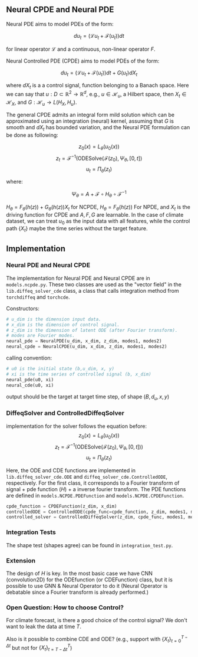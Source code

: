 ## Neural CPDE and Neural PDE

Neural PDE aims to model PDEs of the form: 

$$
du_t = (\mathcal{L}u_t + \mathcal{F}(u_t)) dt 
$$

for linear operator $\mathcal{L}$ and a continuous, non-linear operator $F$. 

Neural Controlled PDE (CPDE) aims to model PDEs of the form:

$$
du_t = (\mathcal{L}u_t + \mathcal{F}(u_t)) dt + G(u_t) dX_t 
$$

where $dX_t$ is a a control signal, function belonging to a Banach space. Here we can say that $u: D \subset \mathbb{R}^2 \rightarrow \mathbb{R}^d$, e.g., $u \in \mathcal{H}_u$, a Hilbert space, then $X_t \in \mathcal{H}_X$, and $G: \mathcal{H}_u \rightarrow L(H_X, H_u)$.

The general CPDE admits an integral form mild solution which can be approximated using an integration (neural) kernel, assuming that $G$ is smooth and $dX_t$ has bounded variation, and the Neural PDE formulation can be done as following: 

$$z_0(x) = L_\theta (u_0(x))$$
$$z_t = \mathcal{F}^{-1}(\text{ODESolve}(\mathcal{F}(z_0), \Psi_{\theta}, [0,t])$$
$$u_t = \Pi_\theta(z_t)$$

where: 

$$\Psi_\theta = A + \mathcal{F} \circ H_\theta \circ \mathcal{F}^{-1}$$

$H_\theta = F_\theta(h(z)) + G_\theta(h(z))X_t$ for NCPDE, $H_\theta = F_\theta(h(z))$ For NPDE, and $X_t$ is the driving function for CPDE and $A, F, G$ are learnable. In the case of climate dataset, we can treat $u_0$ as the input data with all features, while the control path $\{X_t\}$ maybe the time series without the target feature. 

## Implementation

### Neural PDE and Neural CPDE

The implementation for Neural PDE and Neural CPDE are in `models.ncpde.py`. These two classes are used as the "vector field" in the `lib.diffeq_solver_cde` class, a class that calls integration method from `torchdiffeq` and `torchcde`. 

Constructors:

```py
# u_dim is the dimension input data.
# x_dim is the dimension of control signal.
# z_dim is the dimension of latent ODE (after Fourier transform).
# modes are Fourier modes.
neural_pde = NeuralPDE(u_dim, x_dim, z_dim, modes1, modes2)
neural_cpde = NeuralCPDE(u_dim, x_dim, z_dim, modes1, modes2)
```

calling convention:
```py
# u0 is the initial state (b,u_dim, x, y)
# xi is the time series of controlled signal (b, x_dim)
neural_pde(u0, xi)
neural_cde(u0, xi)
```
output should be the target at target time step, of shape $(B, d_u, x, y)$


### DiffeqSolver and ControlledDiffeqSolver

implementation for the solver follows the equation before:
$$z_0(x) = L_\theta (u_0(x))$$
$$z_t = \mathcal{F}^{-1}(\text{ODESolve}(\mathcal{F}(z_0), \Psi_{\theta}, [0,t]))$$
$$u_t = \Pi_\theta(z_t)$$

Here, the ODE and CDE functions are implemented in `lib.diffeq_solver_cde.ODE` and `diffeq_solver_cde.ControlledODE`, respectively. For the first class, it corresponds to a Fourier transform of signal + pde function ($H$)  + a inverse fourier transform. The PDE functions are defined in `models.NCPDE.PDEFunction` and `models.NCPDE.CPDEFunction`. 

```py
cpde_function = CPDEFunction(z_dim, x_dim)
controlledODE = ControlledODE(cpde_func=cpde_function, z_dim, modes1, modes2)
controlled_solver = ControlledDiffeqSolver(z_dim, cpde_func, modes1, modes2)
```


### Integration Tests

The shape test (shapes agree) can be found in `integration_test.py`. 


### Extension

The design of $H$ is key. In the most basic case we have CNN (convolution2D) for the ODEfunction (or CDEFunction) class, but it is possible to use GNN & Neural Operator to do it (Neural Operator is debatable since a Fourier transform is already performed.)


### Open Question: How to choose Control?

For climate forecast, is there a good choice of the control signal? We don't want to leak the data at time $T$.

Also is it possible to combine CDE and ODE? (e.g., support with $\{X_t\}_{t=0}^{T-\Delta t}$ but not for $\{X_{t}\}_{t=T-\Delta t}^{T}$)